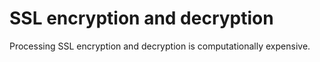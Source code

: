 # SSL encryption and decryption

Processing SSL encryption and decryption is computationally expensive.
